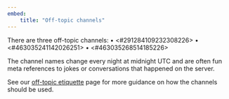 ```yaml
---
embed:
    title: "Off-topic channels"
---
```

There are three off-topic channels:
• <#291284109232308226>
• <#463035241142026251>
• <#463035268514185226>

The channel names change every night at midnight UTC and are often fun meta references to jokes or conversations that happened on the server.

See our [off-topic etiquette](https://pythondiscord.com/pages/resources/guides/off-topic-etiquette/) page for more guidance on how the channels should be used.
